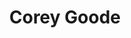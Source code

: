 ---
id: "cg"
title: "Corey Goode"
image: "img/corey_goode.jpg"
type: "Keynote"
about: "Corey Goode identified as an intuitive empath (IE), Goode was recruited, trained and served in MILAB Programs from the ages of 6 to 16 years of age and then 20 years in various programs. Goode’s IE abilities were crucial in interfacing with Non-Terrestrial Beings While in the Secret Space Programs. Goode had a variety of assignments including assignment to an ASSR “ISRV” – Auxiliary Specialized Space Research, Interstellar Class Vessel, and much more. Corey Goode is a co-host with David Wilcock on Gaia TV’s “Cosmic Disclosure”."
name_event: "Ascending DNA & the Solar Consciousness"
date_event: "Sunday, February 11th 2019"
time_event: "4:00 pm - 5:30 pm PST"
summary_event: ""
about_event: "The “Solar Sneeze” as termed within the SSP has spawned many different theories and belief systems. No one knows with certainty just what will occur during a CME (Mass Coronal Ejection), “Kill Shot” or EMP (Electro Magnetic Pulse). Scientific predictions include everything from 3 days of Darkness, to a Mass Extinction Event, Rapid DNA Upgrades and the Transition of Densities; while also many spiritual and religious texts have predicted the Rapture, “Golden Age” or Kali Yuga, Harvest, Spiritual Ascension and the Apocalypse. With the heightened Geo Political climate coupled with the intensification of natural disasters and earth changes, Gaia (Earth) is going through the transitional birthing pains of Ascension along with everything and everyone upon it. Corey will recount in detail what has been shown to him during his contact experiences with the Blue Avians (5th Density ET’s) regarding the Solar Sneeze and Ascension. He will also talk about the preparations the Anshar (4th Density Human Beings) are taking now in anticipation of the coming solar event and what role humanity plays in preserving their timeline."
draft: false
---